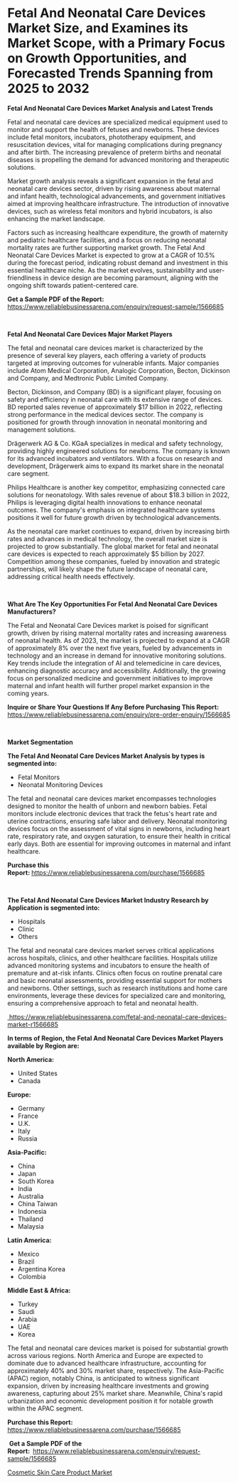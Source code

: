 <p><h1>Fetal And Neonatal Care Devices Market Size, and Examines its Market Scope, with a Primary Focus on Growth Opportunities, and Forecasted Trends Spanning from 2025 to 2032</h1></p><p><strong>Fetal And Neonatal Care Devices Market Analysis and Latest Trends</strong></p>
<p><p>Fetal and neonatal care devices are specialized medical equipment used to monitor and support the health of fetuses and newborns. These devices include fetal monitors, incubators, phototherapy equipment, and resuscitation devices, vital for managing complications during pregnancy and after birth. The increasing prevalence of preterm births and neonatal diseases is propelling the demand for advanced monitoring and therapeutic solutions.</p><p>Market growth analysis reveals a significant expansion in the fetal and neonatal care devices sector, driven by rising awareness about maternal and infant health, technological advancements, and government initiatives aimed at improving healthcare infrastructure. The introduction of innovative devices, such as wireless fetal monitors and hybrid incubators, is also enhancing the market landscape. </p><p>Factors such as increasing healthcare expenditure, the growth of maternity and pediatric healthcare facilities, and a focus on reducing neonatal mortality rates are further supporting market growth. The Fetal And Neonatal Care Devices Market is expected to grow at a CAGR of 10.5% during the forecast period, indicating robust demand and investment in this essential healthcare niche. As the market evolves, sustainability and user-friendliness in device design are becoming paramount, aligning with the ongoing shift towards patient-centered care.</p></p>
<p><strong>Get a Sample PDF of the Report:&nbsp;</strong> <a href="https://www.reliablebusinessarena.com/enquiry/request-sample/1566685?utm_campaign=2137&utm_medium=2&utm_source=Github&utm_content=ia&utm_term=22032025&utm_id=fetal-and-neonatal-care-devices">https://www.reliablebusinessarena.com/enquiry/request-sample/1566685</a></p>
<p>&nbsp;</p>
<p><strong>Fetal And Neonatal Care Devices Major Market Players</strong></p>
<p><p>The fetal and neonatal care devices market is characterized by the presence of several key players, each offering a variety of products targeted at improving outcomes for vulnerable infants. Major companies include Atom Medical Corporation, Analogic Corporation, Becton, Dickinson and Company, and Medtronic Public Limited Company.</p><p>Becton, Dickinson, and Company (BD) is a significant player, focusing on safety and efficiency in neonatal care with its extensive range of devices. BD reported sales revenue of approximately $17 billion in 2022, reflecting strong performance in the medical devices sector. The company is positioned for growth through innovation in neonatal monitoring and management solutions.</p><p>Drägerwerk AG & Co. KGaA specializes in medical and safety technology, providing highly engineered solutions for newborns. The company is known for its advanced incubators and ventilators. With a focus on research and development, Drägerwerk aims to expand its market share in the neonatal care segment.</p><p>Philips Healthcare is another key competitor, emphasizing connected care solutions for neonatology. With sales revenue of about $18.3 billion in 2022, Philips is leveraging digital health innovations to enhance neonatal outcomes. The company's emphasis on integrated healthcare systems positions it well for future growth driven by technological advancements.</p><p>As the neonatal care market continues to expand, driven by increasing birth rates and advances in medical technology, the overall market size is projected to grow substantially. The global market for fetal and neonatal care devices is expected to reach approximately $5 billion by 2027. Competition among these companies, fueled by innovation and strategic partnerships, will likely shape the future landscape of neonatal care, addressing critical health needs effectively.</p></p>
<p>&nbsp;</p>
<p><strong>What Are The Key Opportunities For Fetal And Neonatal Care Devices Manufacturers?</strong></p>
<p><p>The Fetal and Neonatal Care Devices market is poised for significant growth, driven by rising maternal mortality rates and increasing awareness of neonatal health. As of 2023, the market is projected to expand at a CAGR of approximately 8% over the next five years, fueled by advancements in technology and an increase in demand for innovative monitoring solutions. Key trends include the integration of AI and telemedicine in care devices, enhancing diagnostic accuracy and accessibility. Additionally, the growing focus on personalized medicine and government initiatives to improve maternal and infant health will further propel market expansion in the coming years.</p></p>
<p><strong>Inquire or Share Your Questions If Any Before Purchasing This Report:</strong> <a href="https://www.reliablebusinessarena.com/enquiry/pre-order-enquiry/1566685?utm_campaign=2137&utm_medium=2&utm_source=Github&utm_content=ia&utm_term=22032025&utm_id=fetal-and-neonatal-care-devices">https://www.reliablebusinessarena.com/enquiry/pre-order-enquiry/1566685</a></p>
<p>&nbsp;</p>
<p><strong>Market Segmentation</strong></p>
<p><strong>The Fetal And Neonatal Care Devices Market Analysis by types is segmented into:</strong></p>
<p><ul><li>Fetal Monitors</li><li>Neonatal Monitoring Devices</li></ul></p>
<p><p>The fetal and neonatal care devices market encompasses technologies designed to monitor the health of unborn and newborn babies. Fetal monitors include electronic devices that track the fetus's heart rate and uterine contractions, ensuring safe labor and delivery. Neonatal monitoring devices focus on the assessment of vital signs in newborns, including heart rate, respiratory rate, and oxygen saturation, to ensure their health in critical early days. Both are essential for improving outcomes in maternal and infant healthcare.</p></p>
<p><strong>Purchase this Report:&nbsp;</strong><a href="https://www.reliablebusinessarena.com/purchase/1566685?utm_campaign=2137&utm_medium=2&utm_source=Github&utm_content=ia&utm_term=22032025&utm_id=fetal-and-neonatal-care-devices">https://www.reliablebusinessarena.com/purchase/1566685</a></p>
<p>&nbsp;</p>
<p><strong>The Fetal And Neonatal Care Devices Market Industry Research by Application is segmented into:</strong></p>
<p><ul><li>Hospitals</li><li>Clinic</li><li>Others</li></ul></p>
<p><p>The fetal and neonatal care devices market serves critical applications across hospitals, clinics, and other healthcare facilities. Hospitals utilize advanced monitoring systems and incubators to ensure the health of premature and at-risk infants. Clinics often focus on routine prenatal care and basic neonatal assessments, providing essential support for mothers and newborns. Other settings, such as research institutions and home care environments, leverage these devices for specialized care and monitoring, ensuring a comprehensive approach to fetal and neonatal health.</p></p>
<p><a href="https://www.reliablebusinessarena.com/fetal-and-neonatal-care-devices-market-r1566685?utm_campaign=2137&utm_medium=2&utm_source=Github&utm_content=ia&utm_term=22032025&utm_id=fetal-and-neonatal-care-devices">&nbsp;https://www.reliablebusinessarena.com/fetal-and-neonatal-care-devices-market-r1566685</a></p>
<p><strong>In terms of Region, the Fetal And Neonatal Care Devices Market Players available by Region are:</strong></p>
<p>
    <p> <strong> North America: </strong>
        <ul>
            <li>United States</li>
            <li>Canada</li>
        </ul>
        </p> 
    <p> <strong> Europe: </strong>
        <ul>
            <li>Germany</li>
            <li>France</li>
            <li>U.K.</li>
            <li>Italy</li>
            <li>Russia</li>
        </ul>
        </p> 
    <p> <strong> Asia-Pacific: </strong>
        <ul>
            <li>China</li>
            <li>Japan</li>
            <li>South Korea</li>
            <li>India</li>
            <li>Australia</li>
            <li>China Taiwan</li>
            <li>Indonesia</li>
            <li>Thailand</li>
            <li>Malaysia</li>
        </ul>
        </p> 
    <p> <strong> Latin America: </strong>
        <ul>
            <li>Mexico</li>
            <li>Brazil</li>
            <li>Argentina Korea</li>
            <li>Colombia</li>
        </ul>
        </p> 
    <p> <strong> Middle East & Africa: </strong>
        <ul>
            <li>Turkey</li>
            <li>Saudi</li>
            <li>Arabia</li>
            <li>UAE</li>
            <li>Korea</li>
        </ul>
    </p>
    </p>
<p><p>The fetal and neonatal care devices market is poised for substantial growth across various regions. North America and Europe are expected to dominate due to advanced healthcare infrastructure, accounting for approximately 40% and 30% market share, respectively. The Asia-Pacific (APAC) region, notably China, is anticipated to witness significant expansion, driven by increasing healthcare investments and growing awareness, capturing about 25% market share. Meanwhile, China's rapid urbanization and economic development position it for notable growth within the APAC segment.</p></p>
<p><strong>Purchase this Report: </strong><a href="https://www.reliablebusinessarena.com/purchase/1566685?utm_campaign=2137&utm_medium=2&utm_source=Github&utm_content=ia&utm_term=22032025&utm_id=fetal-and-neonatal-care-devices">https://www.reliablebusinessarena.com/purchase/1566685</a></p>
<p>&nbsp;<strong>Get a Sample PDF of the Report:&nbsp;&nbsp;</strong><a href="https://www.reliablebusinessarena.com/enquiry/request-sample/1566685?utm_campaign=2137&utm_medium=2&utm_source=Github&utm_content=ia&utm_term=22032025&utm_id=fetal-and-neonatal-care-devices">https://www.reliablebusinessarena.com/enquiry/request-sample/1566685</a></p>
<p><strong></strong></p>
<p><p><a href="https://github.com/tamvrosiya/Market-Research-Report-List-6/blob/main/cosmetic-skin-care-product-market.md?utm_campaign=2137&utm_medium=2&utm_source=Github&utm_content=ia&utm_term=22032025&utm_id=fetal-and-neonatal-care-devices">Cosmetic Skin Care Product Market</a></p></p>